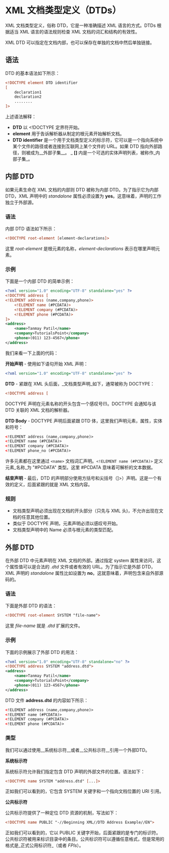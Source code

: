# XML 文档类型定义（DTDs）

XML 文档类型定义，俗称 DTD，它是一种准确描述 XML 语言的方式。DTDs 根据适当 XML 语言的语法规则检查 XML 文档的词汇和结构的有效性。

XML DTD 可以指定在文档内部，也可以保存在单独的文档中然后单独链接。

## 语法

DTD 的基本语法如下所示：

```xml
<!DOCTYPE element DTD identifier
[
	declaration1
	declaration2
	........
]>
```

上述语法解释：

- __DTD__ 以 <!DOCTYPE 定界符开始。
- __element__ 用于告诉解析器从制定的根元素开始解析文档。
- __DTD identifier__ 是一个用于文档类型定义的标示符，它可以是一个指向系统中某个文件的路径或者连接到互联网上某个文件的 URL。如果 DTD 指向外部路径，则被成为__外部子集__。
_ __[]__ 内是一个可选的实体声明列表，被称作_内部子集_。

## 内部 DTD

如果元素生命在 XML 文档的内部则 DTD 被称为内部 DTD。为了指示它为内部 DTD，XML 声明中的 _standalone_ 属性必须设置为 __yes__。这意味着，声明的工作独立于外部源。

### 语法

内部 DTD 语法如下所示：

```xml
<!DOCTYPE root-element [element-declarations]>
```

这里 _root-element_ 是根元素的名称，_element-declarations_ 表示在哪里声明元素。

### 示例

下面是一个内部 DTD 的简单示例：

```xml
<?xml version="1.0" encoding="UTF-8" standalone="yes" ?>
<!DOCTYPE address [
<!ELEMENT address (name,company,phone)>
	<!ELEMENT name (#PCDATA)>
	<!ELEMENT company (#PCDATA)>
	<!ELEMENT phone (#PCDATA)>
]>
<address>
	<name>Tanmay Patil</name>
	<company>TutorialsPoint</company>
	<phone>(011) 123-4567</phone>
</address>
```

我们来看一下上面的代码：

__开始声明__ - 使用如下语句开始 XML 声明：

```xml
<?xml version="1.0" encoding="UTF-8" standalone="yes" ?>
```

__DTD__ - 紧跟在 XML 头后面，_文档类型声明_如下，通常被称为 DOCTYPE：

```xml
<!DOCTYPE address [
```

DOCTYPE 声明在元素名称的开头包含一个感叹号(!)。DOCTYPE 会通知与该 DTD 关联的 XML 文档的解析器。

__DTD Body__ - DOCTYPE 声明后面紧跟 DTD 体，这里我们声明元素，属性，实体和符号：

```xml
<!ELEMENT address (name,company,phone)>
<!ELEMENT name (#PCDATA)>
<!ELEMENT company (#PCDATA)>
<!ELEMENT phone_no (#PCDATA)>
```

许多元素都在这里通过 `<name>` 文档词汇声明。`<!ELEMENT name (#PCDATA)>` 定义元素_名称_为 "#PCDATA" 类型。这里 #PCDATA 意味着可解析的文本数据。

__结束声明__ - 最后，DTD 的声明部分使用方括号和尖括号（]>）声明。这是一个有效的定义，后面紧跟的就是 XML 文档内容。

### 规则

- 文档类型声明必须出现在文档的开头部分（只先与 XML 头)，不允许出现在文档的任意其他位置。
- 类似于 DOCTYPE 声明，元素声明必须以感叹号开始。
- 文档类型声明中的 Name 必须与根元素的类型匹配。

## 外部 DTD

在外部 DTD 中元素声明在 XML 文档的外部。通过指定 system 属性来访问，这个属性值可以是合法的 _.dtd_ 文件或者有效的 URL。为了指示它是外部 DTD，XML 声明的 _standalone_ 属性比如设置为 __no__。这就意味着，声明包含来自外部源码的。

### 语法

下面是外部 DTD 的语法：

```xml
<!DOCTYPE root-element SYSTEM "file-name">
```

这里 _file-name_ 就是 _.dtd_ 扩展的文件。

### 示例

下面的示例展示了外部 DTD 的用法：

```xml
<?xml version="1.0" encoding="UTF-8" standalone="no" ?>
<!DOCTYPE address SYSTEM "address.dtd">
<address>
	<name>Tanmay Patil</name>
	<company>TutorialsPoint</company>
	<phone>(011) 123-4567</phone>
</address>
```

DTD 文件 __address.dtd__ 的内容如下所示：

```xml
<!ELEMENT address (name,company,phone)>
<!ELEMENT name (#PCDATA)>
<!ELEMENT company (#PCDATA)>
<!ELEMENT phone (#PCDATA)>
```

### 类型

我们可以通过使用__系统标示符__或者__公共标示符__引用一个外部DTD。

__系统标示符__

系统标示符允许我们指定包含 DTD 声明的外部文件的位置。语法如下：

```xml
<!DOCTYPE name SYSTEM "address.dtd" [...]>
```

正如我们可以看到的，它包含 SYSTEM 关键字和一个指向文档位置的 URI 引用。

__公共标示符__

公共标示符提供了一种定位 DTD 资源的机制，写法如下：

```xml
<!DOCTYPE name PUBLIC "-//Beginning XML//DTD Address Example//EN">
```

正如我们可以看到的，它以 PUBLIC 关键字开始，后面紧跟的是专门的标识符。公共标识符被用来标识目录中的条目。公共标识符可以遵循任意格式，但是常用的格式是_正式公用标识符_（或者 _FPIs_）。